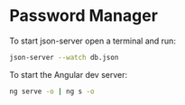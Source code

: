 # Password Manager

To start json-server open a terminal and run:

```bash
json-server --watch db.json
```

To start the Angular dev server:

```bash
ng serve -o | ng s -o
```